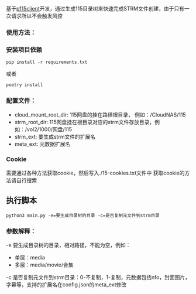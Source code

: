 基于[p115client](https://github.com/ChenyangGao/p115client)开发，通过生成115目录树来快速完成STRM文件创建，由于只有一次请求所以不会触发风控

### 使用方法：
### 安装项目依赖
```console
pip install -r requirements.txt
```
或者
```console
poetry install
```
### 配置文件：
- cloud_mount_root_dir: 115网盘的挂在路径根目录， 例如：/CloudNAS/115
- strm_root_dir: 115网盘挂在根目录对应的strm文件存放目录，例如：/vol2/1000/网盘/115
- strm_ext: 要生成strm文件的扩展名
- meta_ext: 元数据扩展名
### Cookie
需要通过各种方法获取cookie，然后写入./15-cookies.txt文件中
获取cookie的方法请自行搜索
## 执行脚本
```console
python3 main.py -e=要生成目录树的目录 -c=是否复制元文件到strm目录
```
### 参数解释：
-e 要生成目录树的目录，相对路径，不能为空，例如：
- 单层：media
- 多层：media/movie/合集

-c 是否复制元文件到strm目录：0-不复制，1-复制，元数据包括nfo，封面图片，字幕等，支持的扩展名在config.json的meta_ext修改
